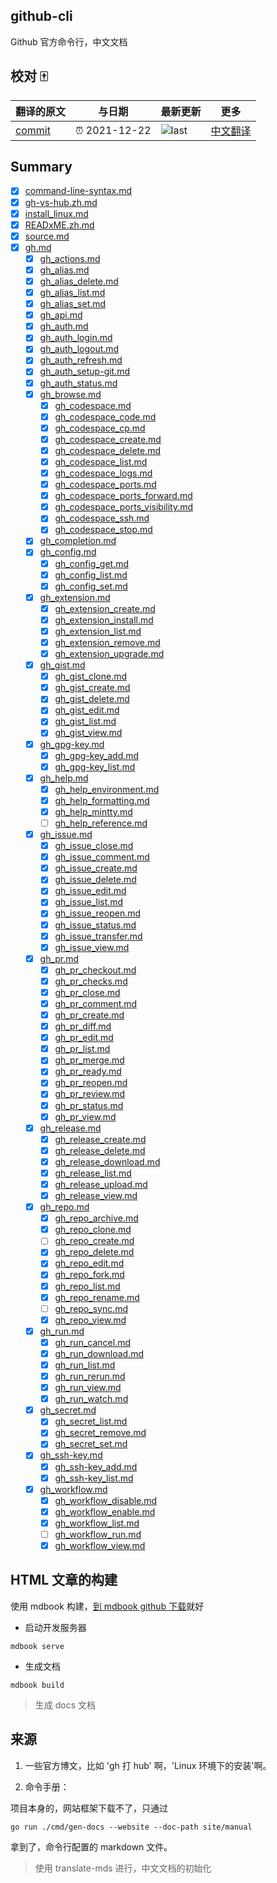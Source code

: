 ## github-cli

Github 官方命令行，中文文档

## 校对 🀄

<!-- doc-templite START generated -->
<!-- repo = 'cli/cli' -->
<!-- commit = 'eaa64df80193f4f632d574f25729460d8b657819' -->
<!-- time = '2021-12-22' -->

| 翻译的原文 | 与日期        | 最新更新 | 更多                       |
| ---------- | ------------- | -------- | -------------------------- |
| [commit]   | ⏰ 2021-12-22 | ![last]  | [中文翻译][translate-list] |

[last]: https://img.shields.io/github/last-commit/cli/cli.svg
[commit]: https://github.com/cli/cli/tree/eaa64df80193f4f632d574f25729460d8b657819
[translate-list]: https://github.com/chinanf-boy/chinese-translate-list

<!-- doc-templite END generated -->

## Summary

- [x] [command-line-syntax.md](src/command-line-syntax.zh.md)
- [x] [gh-vs-hub.zh.md](src/gh-vs-hub.zh.md)
- [x] [install_linux.md](src/install_linux.zh.md)
- [x] [READxME.zh.md](src/README.zh.md)
- [x] [source.md](src/source.zh.md)
- [x] [gh.md](src/manual/gh.zh.md)
  - [x] [gh_actions.md](src/manual/gh_actions.zh.md)
  - [x] [gh_alias.md](src/manual/gh_alias.zh.md)
  - [x] [gh_alias_delete.md](src/manual/gh_alias_delete.zh.md)
  - [x] [gh_alias_list.md](src/manual/gh_alias_list.zh.md)
  - [x] [gh_alias_set.md](src/manual/gh_alias_set.zh.md)
  - [x] [gh_api.md](src/manual/gh_api.zh.md)
  - [x] [gh_auth.md](src/manual/gh_auth.zh.md)
  - [x] [gh_auth_login.md](src/manual/gh_auth_login.zh.md)
  - [x] [gh_auth_logout.md](src/manual/gh_auth_logout.zh.md)
  - [x] [gh_auth_refresh.md](src/manual/gh_auth_refresh.zh.md)
  - [x] [gh_auth_setup-git.md](src/manual/gh_auth_setup-git.zh.md)
  - [x] [gh_auth_status.md](src/manual/gh_auth_status.zh.md)
  - [x] [gh_browse.md](src/manual/gh_browse.zh.md)
    - [x] [gh_codespace.md](src/manual/gh_codespace.zh.md)
    - [x] [gh_codespace_code.md](src/manual/gh_codespace_code.zh.md)
    - [x] [gh_codespace_cp.md](src/manual/gh_codespace_cp.zh.md)
    - [x] [gh_codespace_create.md](src/manual/gh_codespace_create.zh.md)
    - [x] [gh_codespace_delete.md](src/manual/gh_codespace_delete.zh.md)
    - [x] [gh_codespace_list.md](src/manual/gh_codespace_list.zh.md)
    - [x] [gh_codespace_logs.md](src/manual/gh_codespace_logs.zh.md)
    - [x] [gh_codespace_ports.md](src/manual/gh_codespace_ports.zh.md)
    - [x] [gh_codespace_ports_forward.md](src/manual/gh_codespace_ports_forward.zh.md)
    - [x] [gh_codespace_ports_visibility.md](src/manual/gh_codespace_ports_visibility.zh.md)
    - [x] [gh_codespace_ssh.md](src/manual/gh_codespace_ssh.zh.md)
    - [x] [gh_codespace_stop.md](src/manual/gh_codespace_stop.zh.md)
  - [x] [gh_completion.md](src/manual/gh_completion.zh.md)
  - [x] [gh_config.md](src/manual/gh_config.zh.md)
    - [x] [gh_config_get.md](src/manual/gh_config_get.zh.md)
    - [x] [gh_config_list.md](src/manual/gh_config_list.zh.md)
    - [x] [gh_config_set.md](src/manual/gh_config_set.zh.md)
  - [x] [gh_extension.md](src/manual/gh_extension.zh.md)
    - [x] [gh_extension_create.md](src/manual/gh_extension_create.zh.md)
    - [x] [gh_extension_install.md](src/manual/gh_extension_install.zh.md)
    - [x] [gh_extension_list.md](src/manual/gh_extension_list.zh.md)
    - [x] [gh_extension_remove.md](src/manual/gh_extension_remove.zh.md)
    - [x] [gh_extension_upgrade.md](src/manual/gh_extension_upgrade.zh.md)
  - [x] [gh_gist.md](src/manual/gh_gist.zh.md)
    - [x] [gh_gist_clone.md](src/manual/gh_gist_clone.zh.md)
    - [x] [gh_gist_create.md](src/manual/gh_gist_create.zh.md)
    - [x] [gh_gist_delete.md](src/manual/gh_gist_delete.zh.md)
    - [x] [gh_gist_edit.md](src/manual/gh_gist_edit.zh.md)
    - [x] [gh_gist_list.md](src/manual/gh_gist_list.zh.md)
    - [x] [gh_gist_view.md](src/manual/gh_gist_view.zh.md)
  - [x] [gh_gpg-key.md](src/manual/gh_gpg-key.zh.md)
    - [x] [gh_gpg-key_add.md](src/manual/gh_gpg-key_add.zh.md)
    - [x] [gh_gpg-key_list.md](src/manual/gh_gpg-key_list.zh.md)
  - [x] [gh_help.md](src/manual/gh_help.zh.md)
    - [x] [gh_help_environment.md](src/manual/gh_help_environment.zh.md)
    - [x] [gh_help_formatting.md](src/manual/gh_help_formatting.zh.md)
    - [x] [gh_help_mintty.md](src/manual/gh_help_mintty.zh.md)
    - [ ] [gh_help_reference.md](src/manual/gh_help_reference.zh.md)
  - [x] [gh_issue.md](src/manual/gh_issue.zh.md)
    - [x] [gh_issue_close.md](src/manual/gh_issue_close.zh.md)
    - [x] [gh_issue_comment.md](src/manual/gh_issue_comment.zh.md)
    - [x] [gh_issue_create.md](src/manual/gh_issue_create.zh.md)
    - [x] [gh_issue_delete.md](src/manual/gh_issue_delete.zh.md)
    - [x] [gh_issue_edit.md](src/manual/gh_issue_edit.zh.md)
    - [x] [gh_issue_list.md](src/manual/gh_issue_list.zh.md)
    - [x] [gh_issue_reopen.md](src/manual/gh_issue_reopen.zh.md)
    - [x] [gh_issue_status.md](src/manual/gh_issue_status.zh.md)
    - [x] [gh_issue_transfer.md](src/manual/gh_issue_transfer.zh.md)
    - [x] [gh_issue_view.md](src/manual/gh_issue_view.zh.md)
  - [x] [gh_pr.md](src/manual/gh_pr.zh.md)
    - [x] [gh_pr_checkout.md](src/manual/gh_pr_checkout.zh.md)
    - [x] [gh_pr_checks.md](src/manual/gh_pr_checks.zh.md)
    - [x] [gh_pr_close.md](src/manual/gh_pr_close.zh.md)
    - [x] [gh_pr_comment.md](src/manual/gh_pr_comment.zh.md)
    - [x] [gh_pr_create.md](src/manual/gh_pr_create.zh.md)
    - [x] [gh_pr_diff.md](src/manual/gh_pr_diff.zh.md)
    - [x] [gh_pr_edit.md](src/manual/gh_pr_edit.zh.md)
    - [x] [gh_pr_list.md](src/manual/gh_pr_list.zh.md)
    - [x] [gh_pr_merge.md](src/manual/gh_pr_merge.zh.md)
    - [x] [gh_pr_ready.md](src/manual/gh_pr_ready.zh.md)
    - [x] [gh_pr_reopen.md](src/manual/gh_pr_reopen.zh.md)
    - [x] [gh_pr_review.md](src/manual/gh_pr_review.zh.md)
    - [x] [gh_pr_status.md](src/manual/gh_pr_status.zh.md)
    - [x] [gh_pr_view.md](src/manual/gh_pr_view.zh.md)
  - [x] [gh_release.md](src/manual/gh_release.zh.md)
    - [x] [gh_release_create.md](src/manual/gh_release_create.zh.md)
    - [x] [gh_release_delete.md](src/manual/gh_release_delete.zh.md)
    - [x] [gh_release_download.md](src/manual/gh_release_download.zh.md)
    - [x] [gh_release_list.md](src/manual/gh_release_list.zh.md)
    - [x] [gh_release_upload.md](src/manual/gh_release_upload.zh.md)
    - [x] [gh_release_view.md](src/manual/gh_release_view.zh.md)
  - [x] [gh_repo.md](src/manual/gh_repo.zh.md)
    - [x] [gh_repo_archive.md](src/manual/gh_repo_archive.zh.md)
    - [x] [gh_repo_clone.md](src/manual/gh_repo_clone.zh.md)
    - [ ] [gh_repo_create.md](src/manual/gh_repo_create.zh.md)
    - [x] [gh_repo_delete.md](src/manual/gh_repo_delete.zh.md)
    - [x] [gh_repo_edit.md](src/manual/gh_repo_edit.zh.md)
    - [x] [gh_repo_fork.md](src/manual/gh_repo_fork.zh.md)
    - [x] [gh_repo_list.md](src/manual/gh_repo_list.zh.md)
    - [x] [gh_repo_rename.md](src/manual/gh_repo_rename.zh.md)
    - [ ] [gh_repo_sync.md](src/manual/gh_repo_sync.zh.md)
    - [x] [gh_repo_view.md](src/manual/gh_repo_view.zh.md)
  - [x] [gh_run.md](src/manual/gh_run.zh.md)
    - [x] [gh_run_cancel.md](src/manual/gh_run_cancel.zh.md)
    - [x] [gh_run_download.md](src/manual/gh_run_download.zh.md)
    - [x] [gh_run_list.md](src/manual/gh_run_list.zh.md)
    - [x] [gh_run_rerun.md](src/manual/gh_run_rerun.zh.md)
    - [x] [gh_run_view.md](src/manual/gh_run_view.zh.md)
    - [x] [gh_run_watch.md](src/manual/gh_run_watch.zh.md)
  - [x] [gh_secret.md](src/manual/gh_secret.zh.md)
    - [x] [gh_secret_list.md](src/manual/gh_secret_list.zh.md)
    - [x] [gh_secret_remove.md](src/manual/gh_secret_remove.zh.md)
    - [x] [gh_secret_set.md](src/manual/gh_secret_set.zh.md)
  - [x] [gh_ssh-key.md](src/manual/gh_ssh-key.zh.md)
    - [x] [gh_ssh-key_add.md](src/manual/gh_ssh-key_add.zh.md)
    - [x] [gh_ssh-key_list.md](src/manual/gh_ssh-key_list.zh.md)
  - [x] [gh_workflow.md](src/manual/gh_workflow.zh.md)
    - [x] [gh_workflow_disable.md](src/manual/gh_workflow_disable.zh.md)
    - [x] [gh_workflow_enable.md](src/manual/gh_workflow_enable.zh.md)
    - [x] [gh_workflow_list.md](src/manual/gh_workflow_list.zh.md)
    - [ ] [gh_workflow_run.md](src/manual/gh_workflow_run.zh.md)
    - [x] [gh_workflow_view.md](src/manual/gh_workflow_view.zh.md)

## HTML 文章的构建

使用 mdbook 构建，[到 mdbook github 下载](https://github.com/rust-lang/mdBook/releases)就好

- 启动开发服务器

```
mdbook serve
```

- 生成文档

```
mdbook build
```

> 生成 docs 文档

## 来源

1. 一些官方博文，比如 'gh 打 hub' 啊，'Linux 环境下的安装'啊。

2. 命令手册：

项目本身的，网站框架下载不了，只通过

```
go run ./cmd/gen-docs --website --doc-path site/manual
```

拿到了，命令行配置的 markdown 文件。

> 使用 translate-mds 进行，中文文档的初始化
